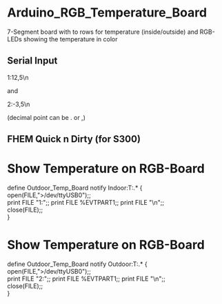 Arduino_RGB_Temperature_Board
=============================

7-Segment board with to rows for temperature (inside/outside) and RGB-LEDs showing the temperature in color


Serial Input
--

  1:12,5\n

and 

  2:-3,5\n

(decimal point can be . or ,)


FHEM Quick n Dirty (for S300)
--
# Show Temperature on RGB-Board
define Outdoor_Temp_Board notify Indoor:T:.* {\
  open(FILE,">/dev/ttyUSB0");;\
  print FILE "1:";; print FILE %EVTPART1;; print FILE "\n";;\
  close(FILE);;\
}

# Show Temperature on RGB-Board
define Outdoor_Temp_Board notify Outdoor:T:.* {\
  open(FILE,">/dev/ttyUSB0");;\
  print FILE "2:";; print FILE %EVTPART1;; print FILE "\n";;\
  close(FILE);;\
}
